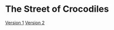 # The Street of Crocodiles

[Version 1](https://beth-cooper.github.io/crocodile/crocodile-1.html)
[Version 2](https://beth-cooper.github.io/crocodile/crocodile-2.html)
